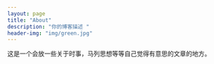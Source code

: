 ```yaml
---
layout: page
title: "About"
description: "你的博客描述 " 
header-img: "img/green.jpg"
---
```


这是一个会放一些关于时事，马列思想等等自己觉得有意思的文章的地方。





